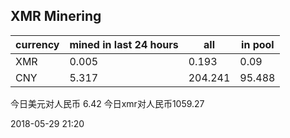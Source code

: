 ## XMR Minering

|currency|mined in last 24 hours|all|in pool|
|---|---|---|---|
|XMR|0.005|0.193|0.09|
|CNY|5.317|204.241|95.488|

今日美元对人民币 6.42	今日xmr对人民币1059.27


2018-05-29 21:20